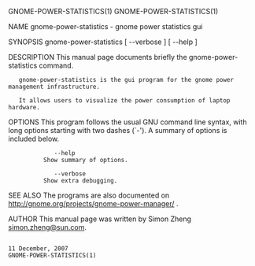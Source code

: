 GNOME-POWER-STATISTICS(1)                                                                                                                                                       GNOME-POWER-STATISTICS(1)

NAME
       gnome-power-statistics - gnome power statistics gui

SYNOPSIS
       gnome-power-statistics [ --verbose ] [ --help ]

DESCRIPTION
       This manual page documents briefly the gnome-power-statistics command.

       gnome-power-statistics is the gui program for the gnome power management infrastructure.

       It allows users to visualize the power consumption of laptop hardware.

OPTIONS
       This program follows the usual GNU command line syntax, with long options starting with two dashes (`-').  A summary of options is included below.

                 --help
              Show summary of options.

                 --verbose
              Show extra debugging.

SEE ALSO
       The programs are also documented on http://gnome.org/projects/gnome-power-manager/ .

AUTHOR
       This manual page was written by Simon Zheng <simon.zheng@sun.com>.

                                                                                            11 December, 2007                                                                   GNOME-POWER-STATISTICS(1)
